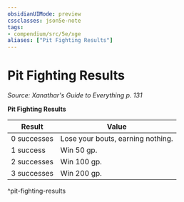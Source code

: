 ```yaml
---
obsidianUIMode: preview
cssclasses: json5e-note
tags:
- compendium/src/5e/xge
aliases: ["Pit Fighting Results"]
---
```

# Pit Fighting Results
*Source: Xanathar's Guide to Everything p. 131* 

**Pit Fighting Results**

| Result | Value |
|--------|-------|
| 0 successes | Lose your bouts, earning nothing. |
| 1 success | Win 50 gp. |
| 2 successes | Win 100 gp. |
| 3 successes | Win 200 gp. |
^pit-fighting-results